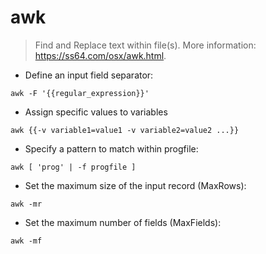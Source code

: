 # awk

> Find and Replace text within file(s).
> More information: <https://ss64.com/osx/awk.html>.

- Define an input field separator:

`awk -F '{{regular_expression}}'`

- Assign specific values to variables

`awk {{-v variable1=value1 -v variable2=value2 ...}}`

- Specify a pattern to match within progfile:

`awk [ 'prog' | -f progfile ]`

- Set the maximum size of the input record (MaxRows):

`awk -mr`

- Set the maximum number of fields (MaxFields):

`awk -mf`
